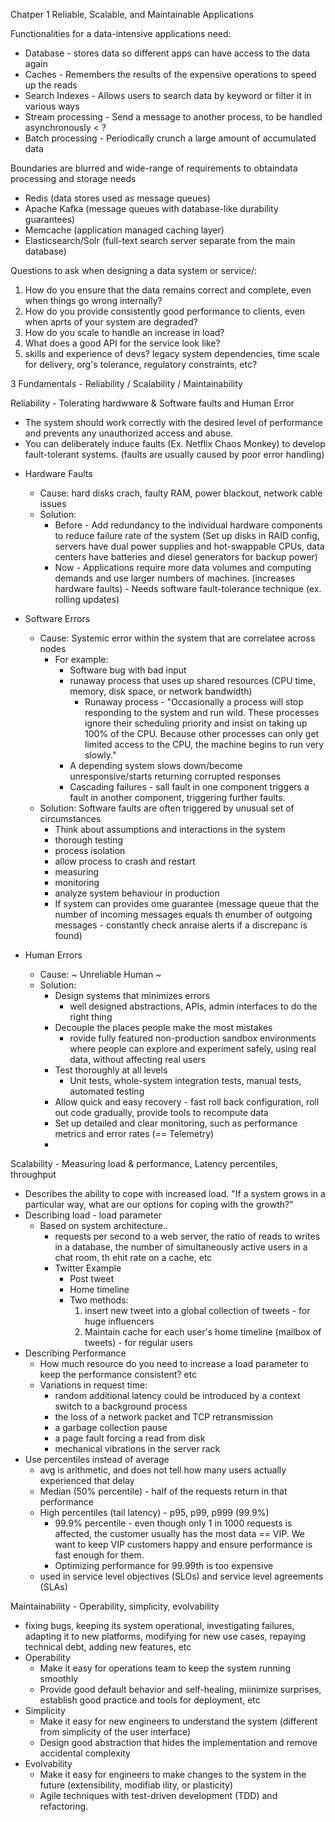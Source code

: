 Chatper 1 Reliable, Scalable, and Maintainable Applications

Functionalities for a data-intensive applications need:
* Database - stores data so different apps can have access to the data again
* Caches - Remembers the results of the expensive operations to speed up the reads
* Search Indexes - Allows users to search data by keyword or filter it in various ways
* Stream processing - Send a message to another process, to be handled asynchronously < ?
* Batch processing - Periodically crunch a large amount of accumulated data


Boundaries are blurred and wide-range of requirements to obtaindata processing and storage needs

- Redis (data stores used as message queues)
- Apache Kafka (message queues with database-like durability guarantees)
- Memcache (application managed caching layer)
- Elasticsearch/Solr (full-text search server separate from the main database)
  
Questions to ask when designing a data system or service/:
1. How do you ensure that the data remains correct and complete, even when things go wrong internally?
2. How do you provide consistently good performance to clients, even when aprts of your system are degraded?
3. How do you scale to handle an increase in load?
4. What does a good API for the service look like?
5. skills and experience of devs? legacy system dependencies, time scale for delivery, org's tolerance, regulatory constraints, etc?


3 Fundamentals - Reliability / Scalability / Maintainability


Reliability - Tolerating hardwware & Software faults and Human Error
   - The system should work correctly with the desired level of performance and prevents any unauthorized access and abuse.
   - You can deliberately induce faults (Ex. Netflix Chaos Monkey) to develop fault-tolerant systems. (faults are usually caused by poor error handling)

   * Hardware Faults
     * Cause: hard disks crach, faulty RAM, power blackout, network cable issues
     * Solution:
       * Before - Add redundancy to the individual hardware components to reduce failure rate of the system (Set up disks in RAID config, servers have dual power supplies and hot-swappable CPUs, data centers have batteries and diesel generators for backup power)
       * Now - Applications require more data volumes and computing demands and use larger numbers of machines. (increases hardware faults) - Needs software fault-tolerance technique (ex. rolling updates)
  
   * Software Errors
     * Cause: Systemic error within the system that are correlatee across nodes
       * For example:
         * Software bug with bad input
         * runaway process that uses up shared resources (CPU time, memory, disk space, or network bandwidth)
           * Runaway process - "Occasionally a process will stop responding to the system and run wild. These processes ignore their scheduling priority and insist on taking up 100% of the CPU. Because other processes can only get limited access to the CPU, the machine begins to run very slowly."
         * A depending system slows down/become unresponsive/starts returning corrupted responses
         * Cascading failures - sall fault in one component triggers a fault in another component, triggering further faults.
     * Solution: Software faults are often triggered by unusual set of circumstances
       * Think about assumptions and interactions in the system
       * thorough testing
       * process isolation
       * allow process to crash and restart
       * measuring
       * monitoring
       * analyze system behaviour in production
       * If system can provides ome guarantee (message queue that the number of incoming messages equals th enumber of outgoing messages - constantly check anraise alerts if a discrepanc is found)
  
   * Human Errors
     * Cause: ~ Unreliable Human ~
     * Solution:
       * Design systems that minimizes errors
           * well designed abstractions, APIs, admin interfaces to do the right thing
       * Decouple the places people make the most mistakes
         * rovide fully featured non-production sandbox environments where people can explore and experiment safely, using real data, without affecting real users
       * Test thoroughly at all levels
         * Unit tests, whole-system integration tests, manual tests, automated testing
       * Allow quick and easy recovery - fast roll back configuration, roll out code gradually, provide tools to recompute data
       * Set up detailed and clear monitoring, such as performance metrics and error rates (== Telemetry)
       * 


Scalability - Measuring load & performance, Latency percentiles, throughput
* Describes the ability to cope with increased load.
    "If a system grows in a particular way, what are our options for coping with the growth?"
* Describing load - load parameter
  * Based on system architecture..
    * requests per second to a web server, the ratio of reads to writes in a database, the number of simultaneously active users in a chat room, th ehit rate on a cache, etc
    * Twitter Example
      - Post tweet
      - Home timeline
      - Two methods:
        1. insert new tweet into a global collection of tweets - for huge influencers
        2. Maintain cache for each user's home timeline (mailbox of tweets) - for regular users
* Describing Performance
    - How much resource do you need to increase a load parameter to keep the performance consistent? etc
    - Variations in request time:
      - random additional latency could be introduced by a context switch to a background process
      - the loss of a network packet and TCP retransmission
      - a garbage collection pause
      - a page fault forcing a read from disk
      - mechanical vibrations in the server rack
* Use percentiles instead of average
  * avg is arithmetic, and does not tell how many users actually experienced that delay
  * Median (50% percentile) - half of the requests return in that performance
  * High percentiles (tail latency) - p95, p99, p999 (99.9%)
    * 99.9% percentile - even though only 1 in 1000 requests is affected, the customer usually has the most data == VIP. We want to keep VIP customers happy and ensure performance is fast enough for them.
    * Optimizing performance for 99.99th is too expensive
  * used in service level objectives (SLOs) and service level agreements (SLAs)


Maintainability - Operability, simplicity, evolvability
* fixing bugs, keeping its system operational, investigating failures, adapting it to new platforms, modifying for new use cases, repaying technical debt, adding new features, etc
* Operability
  - Make it easy for operations team to keep the system running smoothly
  - Provide good default behavior and self-healing, miinimize surprises, establish good practice and tools for deployment, etc
* Simplicity
  - Make it easy for new engineers to understand the system (different from simplicity of the user interface)
  - Design good abstraction that hides the implementation and remove accidental complexity
* Evolvability
  - Make it easy for engineers to make changes to the system in the future (extensibility, modifiab ility, or plasticity)
  - Agile techniques with test-driven development (TDD) and refactoring.
